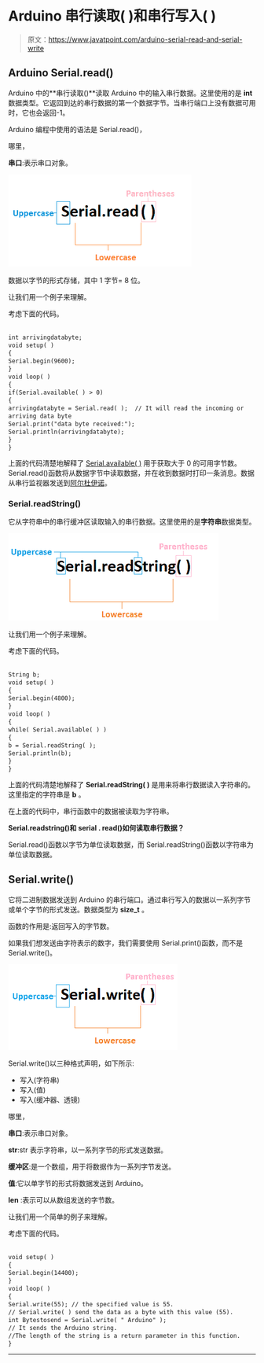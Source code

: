 # Arduino 串行读取( )和串行写入( )

> 原文：<https://www.javatpoint.com/arduino-serial-read-and-serial-write>

## Arduino Serial.read()

Arduino 中的**串行读取()**读取 Arduino 中的输入串行数据。这里使用的是 **int** 数据类型。它返回到达的串行数据的第一个数据字节。当串行端口上没有数据可用时，它也会返回-1。

Arduino 编程中使用的语法是 Serial.read()，

哪里，

**串口**:表示串口对象。

![Arduino Serial.read( ) and Serial.write( )](img/8ead7fa4a4f4bb4d4cd0859befbe93e0.png)

数据以字节的形式存储，其中 1 字节= 8 位。

让我们用一个例子来理解。

考虑下面的代码。

```

int arrivingdatabyte;
void setup( )
{
Serial.begin(9600);
}
void loop( )
{
if(Serial.available( ) > 0)
{
arrivingdatabyte = Serial.read( );  // It will read the incoming or arriving data byte
Serial.print("data byte received:");
Serial.println(arrivingdatabyte);
}
}

```

上面的代码清楚地解释了 [Serial.available( )](https://www.javatpoint.com/arduino-serial-available) 用于获取大于 0 的可用字节数。Serial.read()函数将从数据字节中读取数据，并在收到数据时打印一条消息。数据从串行监视器发送到[阿尔杜伊诺](https://www.javatpoint.com/arduino)。

### Serial.readString()

它从字符串中的串行缓冲区读取输入的串行数据。这里使用的是**字符串**数据类型。

![Arduino Serial.read( ) and Serial.write( )](img/24c55888ad241a3d5fbcadab1a90091b.png)

让我们用一个例子来理解。

考虑下面的代码。

```

String b;
void setup( )
{
Serial.begin(4800);
}
void loop( )
{
while( Serial.available( ) )
{
b = Serial.readString( );
Serial.println(b);
}
}

```

上面的代码清楚地解释了 **Serial.readString( )** 是用来将串行数据读入字符串的。这里指定的字符串是 **b** 。

在上面的代码中，串行函数中的数据被读取为字符串。

**Serial.readstring()和 serial . read()如何读取串行数据？**

Serial.read()函数以字节为单位读取数据，而 Serial.readString()函数以字符串为单位读取数据。

## Serial.write()

它将二进制数据发送到 Arduino 的串行端口。通过串行写入的数据以一系列字节或单个字节的形式发送。数据类型为 **size_t** 。

函数的作用是:返回写入的字节数。

如果我们想发送由字符表示的数字，我们需要使用 Serial.print()函数，而不是 Serial.write()。

![Arduino Serial.read( ) and Serial.write( )](img/47c6c2122b39e1495653d602ca7faf4c.png)

Serial.write()以三种格式声明，如下所示:

*   写入(字符串)
*   写入(值)
*   写入(缓冲器、透镜)

哪里，

**串口**:表示串口对象。

**str**:str 表示字符串，以一系列字节的形式发送数据。

**缓冲区**:是一个数组，用于将数据作为一系列字节发送。

**值**:它以单字节的形式将数据发送到 Arduino。

**len** :表示可以从数组发送的字节数。

让我们用一个简单的例子来理解。

考虑下面的代码。

```

void setup( )
{
Serial.begin(14400);
}
void loop( )
{
Serial.write(55); // the specified value is 55.
// Serial.write( ) send the data as a byte with this value (55).
int Bytestosend = Serial.write( " Arduino" );
// It sends the Arduino string. 
//The length of the string is a return parameter in this function.
}

```

* * *